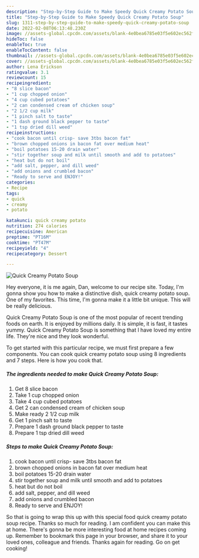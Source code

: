 ```yaml
---
description: "Step-by-Step Guide to Make Speedy Quick Creamy Potato Soup"
title: "Step-by-Step Guide to Make Speedy Quick Creamy Potato Soup"
slug: 1311-step-by-step-guide-to-make-speedy-quick-creamy-potato-soup
date: 2022-02-08T06:13:48.230Z
image: //assets-global.cpcdn.com/assets/blank-4e0bea6785e03f5e602ec562f230caae08da540cada707380b4fe1bbebba43da.png
hideToc: false
enableToc: true
enableTocContent: false
thumbnail: //assets-global.cpcdn.com/assets/blank-4e0bea6785e03f5e602ec562f230caae08da540cada707380b4fe1bbebba43da.png
cover: //assets-global.cpcdn.com/assets/blank-4e0bea6785e03f5e602ec562f230caae08da540cada707380b4fe1bbebba43da.png
author: Lena Erickson
ratingvalue: 3.1
reviewcount: 15
recipeingredient:
- "8 slice bacon"
- "1 cup chopped onion"
- "4 cup cubed potatoes"
- "2 can condensed cream of chicken soup"
- "2 1/2 cup milk"
- "1 pinch salt to taste"
- "1 dash ground black pepper to taste"
- "1 tsp dried dill weed"
recipeinstructions:
- "cook bacon until crisp- save 3tbs bacon fat"
- "brown chopped onions in bacon fat over medium heat"
- "boil potatoes 15-20 drain water"
- "stir together soup and milk until smooth and add to potatoes"
- "heat but do not boil"
- "add salt, pepper, and dill weed"
- "add onions and crumbled bacon"
- "Ready to serve and ENJOY!"
categories:
- Recipe
tags:
- quick
- creamy
- potato

katakunci: quick creamy potato 
nutrition: 274 calories
recipecuisine: American
preptime: "PT16M"
cooktime: "PT47M"
recipeyield: "4"
recipecategory: Dessert

---
```



![Quick Creamy Potato Soup](//assets-global.cpcdn.com/assets/blank-4e0bea6785e03f5e602ec562f230caae08da540cada707380b4fe1bbebba43da.png)

Hey everyone, it is me again, Dan, welcome to our recipe site. Today, I'm gonna show you how to make a distinctive dish, quick creamy potato soup. One of my favorites. This time, I'm gonna make it a little bit unique. This will be really delicious.



Quick Creamy Potato Soup is one of the most popular of recent trending foods on earth. It is enjoyed by millions daily. It is simple, it is fast, it tastes yummy. Quick Creamy Potato Soup is something that I have loved my entire life. They're nice and they look wonderful.


To get started with this particular recipe, we must first prepare a few components. You can cook quick creamy potato soup using 8 ingredients and 7 steps. Here is how you cook that.

<!--inarticleads1-->

##### The ingredients needed to make Quick Creamy Potato Soup:

1. Get 8 slice bacon
1. Take 1 cup chopped onion
1. Take 4 cup cubed potatoes
1. Get 2 can condensed cream of chicken soup
1. Make ready 2 1/2 cup milk
1. Get 1 pinch salt to taste
1. Prepare 1 dash ground black pepper to taste
1. Prepare 1 tsp dried dill weed




<!--inarticleads2-->

##### Steps to make Quick Creamy Potato Soup:

1. cook bacon until crisp- save 3tbs bacon fat
1. brown chopped onions in bacon fat over medium heat
1. boil potatoes 15-20 drain water
1. stir together soup and milk until smooth and add to potatoes
1. heat but do not boil
1. add salt, pepper, and dill weed
1. add onions and crumbled bacon
1. Ready to serve and ENJOY!



So that is going to wrap this up with this special food quick creamy potato soup recipe. Thanks so much for reading. I am confident you can make this at home. There's gonna be more interesting food at home recipes coming up. Remember to bookmark this page in your browser, and share it to your loved ones, colleague and friends. Thanks again for reading. Go on get cooking!

